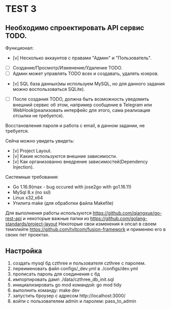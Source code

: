# TEST 3

## Необходимо спроектировать API сервис TODO.
 
Функционал:
- [v] Несколько аккаунтов с правами "Админ" и "Пользователь".
- [ ] Создание/Просмотр/Изменение/Удаление TODO.
- [ ] Админ может управлять TODO всех и создавать, удалять юзеров.
- [v] SQL база данных(мы используем MySQL, но для данного задания можно воспользоваться SQLite).
- [ ] После создания TODO, должна быть возможность уведомить внешний сервис об этом, например сообщение в Telegram или WebHook(реализовать интерфейс для этого, сама реализация отсылки не требуется).

Восстановления пароля и работа с email, в данном задании, не требуется.

Сейча можно увидеть увидеть:
- [v] Project Layout.
- [v] Какие используются внешние зависимости.
- [v] Как организованно внедрение зависимостей(Dependency Injection).

Системные требования:

- Go 1.16.9(max - bug occured with jose2go with go1.16.11)
- MySql 8.x (no ssl)
- Linux x32,x64
- Утилита make (для обработки файла Makefile)

Для выполнения работы используются https://github.com/qiangxue/go-rest-api и некоторые важные папки из https://github.com/golang-standards/project-layout
Некоторые свои изменения я опсал в своем темплейте https://github.com/tvitcom/fusion-framework и применяю его в своих пет проектах.

## Настройка

1. создать mysql бд czthree и пользователя czthree с паролем.
2. переименовать файл configs/_dev.yml в ./configs/dev.yml
3. прописать пароль для соединения с бд
4. импортировать дамп ./data/czthree_db_init.sql
5. инициализировать go mod командой: go mod tidy
6. выполнить команду: make dev
7. запустить броузер с адресом http://localhost:3000/
8. войти с пользователем admin и паролем: pass_to_admin